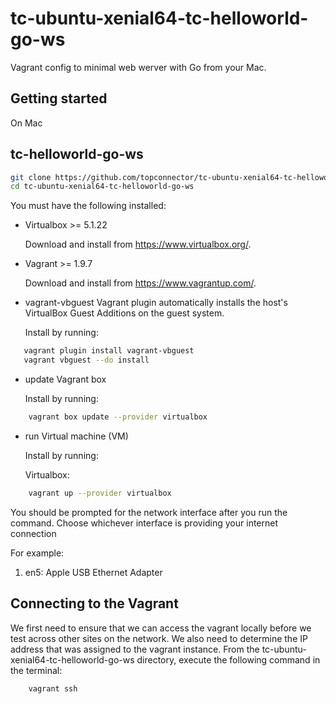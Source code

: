 # tc-ubuntu-xenial64-tc-helloworld-go-ws

Vagrant config to minimal web werver with Go from your Mac.

## Getting started

On Mac

## tc-helloworld-go-ws

```bash
git clone https://github.com/topconnector/tc-ubuntu-xenial64-tc-helloworld-go-ws.git 
cd tc-ubuntu-xenial64-tc-helloworld-go-ws
```

You must have the following installed:

* Virtualbox >= 5.1.22

  Download and install from https://www.virtualbox.org/.
    
* Vagrant >= 1.9.7

  Download and install from https://www.vagrantup.com/.
  
* vagrant-vbguest Vagrant plugin
  automatically installs the host's VirtualBox Guest Additions on the guest system.

  Install by running: 

```bash
   vagrant plugin install vagrant-vbguest
   vagrant vbguest --do install
```

 
* update Vagrant box

  Install by running: 
    
```bash
    vagrant box update --provider virtualbox
```
   
* run Virtual machine (VM)

  Install by running: 
  
  Virtualbox:
  
```bash
    vagrant up --provider virtualbox
```

You should be prompted for the network interface after you run the command. 
Choose whichever interface is providing your internet connection

For example:

1) en5: Apple USB Ethernet Adapter

## Connecting to the Vagrant

We first need to ensure that we can access the vagrant locally before we test across other sites on the network. We also need to determine the IP address that was assigned to the vagrant instance. From the tc-ubuntu-xenial64-tc-helloworld-go-ws directory, execute the following command in the terminal:

```bash
    vagrant ssh
    
```
